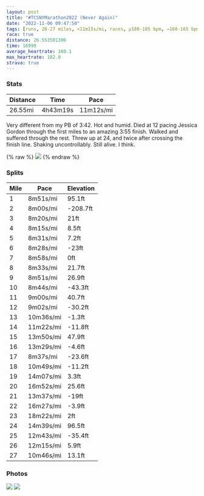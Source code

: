 ```yaml
---
layout: post
title: "#TCSNYMarathon2022 (Never Again)"
date: "2022-11-06 09:47:50"
tags: [runs, 26-27 miles, <11m15s/mi, races, μ180-185 bpm, →160-165 bpm]
race: true
distance: 26.553501306
time: 16999
average_heartrate: 160.1
max_heartrate: 182.0
strava: true
---
```


### Stats

| Distance | Time | Pace |
|----------|------|------|
|26.55mi|4h43m19s|11m12s/mi|

Very different from my PB of 3:42. Hot and humid. Died at 12 pacing Jessica Gordon through the first miles to an amazing 3:55 finish. Walked and suffered through the rest. Threw up at 24, and twice after crossing the finish line. Shaking uncontrollably. Still alive. I think.

{% raw %}
<img src='https://maps.googleapis.com/maps/api/staticmap?maptype=roadmap&path=enc:_ayvFp{_cM]eFu@uE}Qoy@kD_N_F{UyGsXyIcb@iAqDuAgC_HkGgFkGgE_CyCgCsDmA{@bCJd@|EdEoDrJYn@[Bc{Buq@{SySuk@gn@qdAkgAaUoUqAs@Io@cOkO{@qAeBcBaCyAkJoIkLsHYs@a_@{Yac@gXyHsDaD}BDi@wFqA}C~BqE|@wC_i@[kBMwH_@eB_@iPkA{NMsG}D{p@iJlA_XnCaEdAiKz@sAb@mKz@kGpGeD|E{CzBaIzJuArA_BDU`Be@hAqBpC{@JaPaByBu@[y@oKaEcI}Ee[w\_DoEqCiBmFoHuGuG{CeGwUzLcCp@{BbBoF~A]o@{@gJe@yB}Al@cFj@iO~A{R|As\qHuD[Ox@JzAK~@y@zCIxAiY_H}BoBJaCxCyXl@yCXkCGw@n@W^{Dy@qB_FcEc@sAsIcHGn@aAvAYNAh@{BxDSz@Tl@YtBu@vBiA|A_@~DYR[|@KfAe@v@u@\iA~Bi@rAIrAi@h@An@T\UFa@fCm@v@ShAYLg@hCMrAClB_@d@EfAq@|BArB^nACtAwEdGaB|D_BfAe@t@_AfD}@NNz@c@~A?~AoAbEc@vDi@f@R~AkBjDIcBFs@^_AwEmDsJ_G{@OBRsPcNaFoBsB{BwE{CeN_IcIsGS\e@[JPa@E}H}GwB{Ag@BoAuAi]}TOa@oAWiLaJs[_ScAcAoBw@mG_FkDyA}DoDsRkM}JcGmKuHgEsB_DsCOo@aDw@{EeE}@oAkB{DeCiHaE_KgGkEoC{AYDeD`Jk@n@cHuDiASkC~Gm@h@oJsEw@Xa@pAJr@nErCjAnBqGzJcBrFu@rAg@jC?~HQjC}A`HJZ`LfHdDrC`HlExE`CbEbDdDvBvCnAbDlCAhAaB`G^`@|Bx@rAtAtFpDN[[G`@kAlBeDxCnBzBn@fJzGZp@|CpAt@~@|BdAZp@fDzAzA~AtAn@At@pAn@Zj@fFnBzAbBlB^xDzCjHzDxBpCbGbD`ApAfHdDx@z@vAb@hLzHhAdA@hAzK`HhBnB\`AUfIzAxENFF_@@r@PV|I|EPl@fCzC`CvAnDn@vAz@bDNfBzDfD|CfB?zCgAvDnAbBnBpBnEbChAnAjAb@p@fAtDh@^vBv@hDHvF_BvAA|Bv@bCnBQnB?jAi@rBEbBm@bDgATW`@m@tCs@hFoDlGUxCa@|@aDp@kBaBaAuBkBu@eB_BoHaLaEiB&key=AIzaSyC1MId7bFpkLXNAaYhBSTb8jLyiSqzbDtM&size=800x800&markers=color:yellow|label:S|40.60192,-74.06025&markers=color:green|label:F|40.77263000000011,-73.97681000000009'>
{% endraw %}

### Splits

| Mile | Pace | Elevation |
|------|------|-----------|
|1|8m51s/mi|95.1ft|
|2|8m00s/mi|-208.7ft|
|3|8m20s/mi|21ft|
|4|8m15s/mi|8.5ft|
|5|8m31s/mi|7.2ft|
|6|8m28s/mi|-23ft|
|7|8m58s/mi|0ft|
|8|8m33s/mi|21.7ft|
|9|8m51s/mi|26.9ft|
|10|8m44s/mi|-43.3ft|
|11|9m00s/mi|40.7ft|
|12|9m02s/mi|-30.2ft|
|13|10m36s/mi|-1.3ft|
|14|11m22s/mi|-11.8ft|
|15|13m50s/mi|47.9ft|
|16|13m29s/mi|-4.6ft|
|17|8m37s/mi|-23.6ft|
|18|10m49s/mi|-11.2ft|
|19|14m07s/mi|3.3ft|
|20|16m52s/mi|25.6ft|
|21|13m37s/mi|-19ft|
|22|16m27s/mi|-3.9ft|
|23|18m22s/mi|2ft|
|24|14m39s/mi|96.5ft|
|25|12m43s/mi|-35.4ft|
|26|12m15s/mi|5.9ft|
|27|10m46s/mi|13.1ft|

### Photos
<img src='https://dgtzuqphqg23d.cloudfront.net/jVnmTxAdg1d5ej6VYCgczogz42Lr-vf0NVkMDzQeQaU-571x768.jpg'>

<img src='https://dgtzuqphqg23d.cloudfront.net/l9rN4ExaJ7wmgkt6d03F64DPgxxNqzl6Rivr72VAv3Q-768x750.jpg'>
